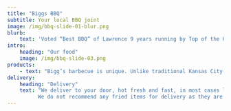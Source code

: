 ```yaml
---
title: "Biggs BBQ"
subtitle: Your local BBQ joint
image: /img/bbq-slide-01-blur.png
blurb:
    text: 'Voted “Best BBQ” of Lawrence 9 years running by Top of the Hill'
intro:
    heading: "Our food"
    image: /img/bbq-slide-03.png
products:
    - text: "Bigg’s barbecue is unique. Unlike traditional Kansas City-style barbecue, all the meat — brisket, pork, chicken and sausage — is served with light sauce to accentuate the hickory-smoked flavor of the meat and Bigg’s special dry rubs. Our three famous sauces are served on the side."
delivery:
    heading: "Delivery"
    text: "We deliver to your door, hot fresh and fast, in most cases less than 45 minutes call 856-2550!
          We do not recommend any fried items for delivery as they are so much better when you are here!"
---
```


